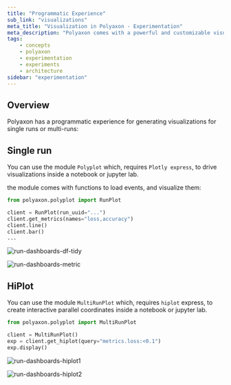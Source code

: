 ```yaml
---
title: "Programmatic Experience"
sub_link: "visualizations"
meta_title: "Visualization in Polyaxon - Experimentation"
meta_description: "Polyaxon comes with a powerful and customizable visualization system for driving visualization in the dashboard or programmatically."
tags:
    - concepts
    - polyaxon
    - experimentation
    - experiments
    - architecture
sidebar: "experimentation"
---
```


## Overview

Polyaxon has a programmatic experience for generating visualizations for single runs or multi-runs:

## Single run

You can use the module `Polyplot` which, requires `Plotly express`, to drive visualizations inside a notebook or jupyter lab.

the module comes with functions to load events, and visualize them:

```python
from polyaxon.polyplot import RunPlot

client = RunPlot(run_uuid="...")
client.get_metrics(names="loss,accuracy")
client.line()
client.bar()
...
```

![run-dashboards-df-tidy](../../../../content/images/dashboard/runs/programmatic-plotly-tidy.png)

![run-dashboards-metric](../../../../content/images/dashboard/runs/programmatic-plotly-metric.png)
 
## HiPlot

You can use the module `MultiRunPlot` which, requires `hiplot` express, to create interactive parallel coordinates inside a notebook or jupyter lab.


```python
from polyaxon.polyplot import MultiRunPlot

client = MultiRunPlot()
exp = client.get_hiplot(query="metrics.loss:<0.1")
exp.display()
```

![run-dashboards-hiplot1](../../../../content/images/dashboard/runs/programmatic-hiplot1.png)

![run-dashboards-hiplot2](../../../../content/images/dashboard/runs/programmatic-hiplot2.png)
